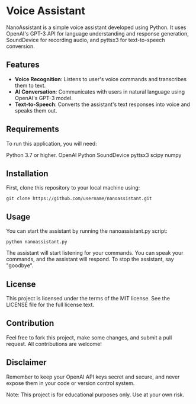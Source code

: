 # Voice Assistant
NanoAssistant is a simple voice assistant developed using Python. It uses OpenAI's GPT-3 API for language understanding and response generation, SoundDevice for recording audio, and pyttsx3 for text-to-speech conversion.

## Features
- **Voice Recognition**: Listens to user's voice commands and transcribes them to text.
- **AI Conversation**: Communicates with users in natural language using OpenAI's GPT-3 model.
- **Text-to-Speech**: Converts the assistant's text responses into voice and speaks them out.

## Requirements
To run this application, you will need:  

Python 3.7 or higher.
OpenAI Python
SoundDevice
pyttsx3
scipy
numpy

## Installation 
First, clone this repository to your local machine using:

```
git clone https://github.com/username/nanoassistant.git
```

## Usage
You can start the assistant by running the nanoassistant.py script:

```
python nanoassistant.py
```

The assistant will start listening for your commands. You can speak your commands, and the assistant will respond. To stop the assistant, say "goodbye".

## License
This project is licensed under the terms of the MIT license. See the LICENSE file for the full license text.

## Contribution
Feel free to fork this project, make some changes, and submit a pull request. All contributions are welcome!

## Disclaimer
Remember to keep your OpenAI API keys secret and secure, and never expose them in your code or version control system.

Note: This project is for educational purposes only. Use at your own risk.
